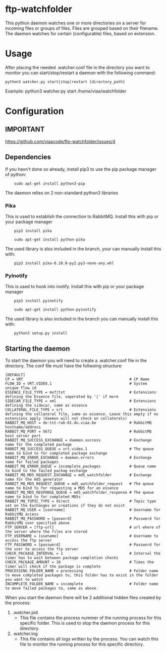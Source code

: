 # ftp-watchfolder
This python daemon watches one or more directories on a server for incoming files or groups of files. Files are grouped based on their filename. The daemon watches for certain (configurable) files, based on extension.

# Usage

After placing the needed .watcher.conf file in the directory you want to monitor you can start/stop/restart a daemon with the following command:

```
python3 watcher.py start|stop|restart [directory_path]
```

Example: python3 watcher.py start /home/viaa/watchfolder

# Configuration
## IMPORTANT
https://github.com/viaacode/ftp-watchfolder/issues/4

## Dependencies

If you havn't done so already, install pip3 to use the pip package manager of python:

```
    sudo apt-get install python3-pip
```

The daemon relies on 2 non-standard python3 libraries

### Pika

This is used to establish the connection to RabbitMQ. Install this with pip or your package manager

```
    pip3 install pika
```

```
    sudo apt-get install python-pika
```

The used library is also included in the branch, your can manually install this with:
```
    pip3 install pika-0.10.0-py2.py3-none-any.whl
```

### PyInotify

This is used to hook into inotify. Install this with pip or your package manager

```
    pip3 install pyinotify
```
```
    sudo apt-get install python-pyinotify
```

The used library is also included in the branch you can manually install this with:


```
    python3 setup.py install
```

## Starting the daemon

To start the daemon you will need to create a .watcher.conf file in the directory. The conf file must have the follwoing structure:

```
[DEFAULT]
CP = VRT                                                # CP Name
FLOW_ID = VRT.VIDEO.1                                   # System unique flow id
ESSENCE_FILE_TYPE = mxf|txt                             # Extensions defining the Essence file, seperated by '|' if more
SIDECAR_FILE_TYPE = xml                                 # Extensions defining the sidecar, same as essence
COLLATERAL_FILE_TYPE = srt                              # Extensions defining the collateral file, same as essence. Leave this empty if no extensions apply (daemon will not check on collaterals)
RABBIT_MQ_HOST = do-tst-rab-01.do.viaa.be               # RabbitMQ hostname/address
RABBIT_MQ_PORT = 5672                                   # RabbitMQ host server port
RABBIT_MQ_SUCCESS_EXCHANGE = daemon.success             # Exchange name for the completed package
RABBIT_MQ_SUCCESS_QUEUE = vrt.video.1                   # The queue name to bind to for completed package exchange
RABBIT_MQ_ERROR_EXCHANGE = daemon.errors                # Exchange name for failed packages
RABBIT_MQ_ERROR_QUEUE = incomplete_packages             # Queue name to bind to the failed packag exchange
RABBIT_MQ_MD5_REQUEST_EXCHANGE = md5_watchfolder        # Exchange name for the md5 generator
RABBIT_MQ_MD5_REQUEST_QUEUE = md5_watchfolder_request   # The queue name to bind to for requesting a MD5 for an essence
RABBIT_MQ_MD5_RESPONSE_QUEUE = md5_watchfolder_response # The queue name to bind to for completed MD5s
RABBIT_MQ_TOPIC_TYPE = direct                           # Topic type set on the Exchanges on creations if they do not exist
RABBIT_MQ_USER = [username]                             # Username for RabbitMQ access
RABBIT_MQ_PASSWORD = [pasword]                          # Password for RabbitMQ user specified above
FTP_SERVER = [ftp-url]                                  # url where of the server where the files are stored
FTP_USERNAME = [usename]                                # Username to access the ftp server
FTP_PASSWORD = [password]                               # Password for the user to access the ftp server
CHECK_PACKAGE_INTERVAL = 1                              # Interval the timer has to wait between package completion checks
CHECK_PACKAGE_AMOUNT = 10                               # Times the timer will check if the package is complete
PROCESSING_FOLDER_NAME = processing                     # Folder name to move completed packages to, this folder has to exist in the folder you want to watch
INCOMPLETE_FOLDER_NAME = incomplete                     # Folder name to move failed packages to, same as above.

```

When you start the daemon there will be 2 additional hidden files created by the process:

1. .watcher.pid
    * This file contains the process nummer of the running process for this specific folder. This is used to stop the daemon process for this directory.
2. .watcher.log
    * This file contains all logs written by the process. You can watch this file to monitor the running process for this specific directory.
